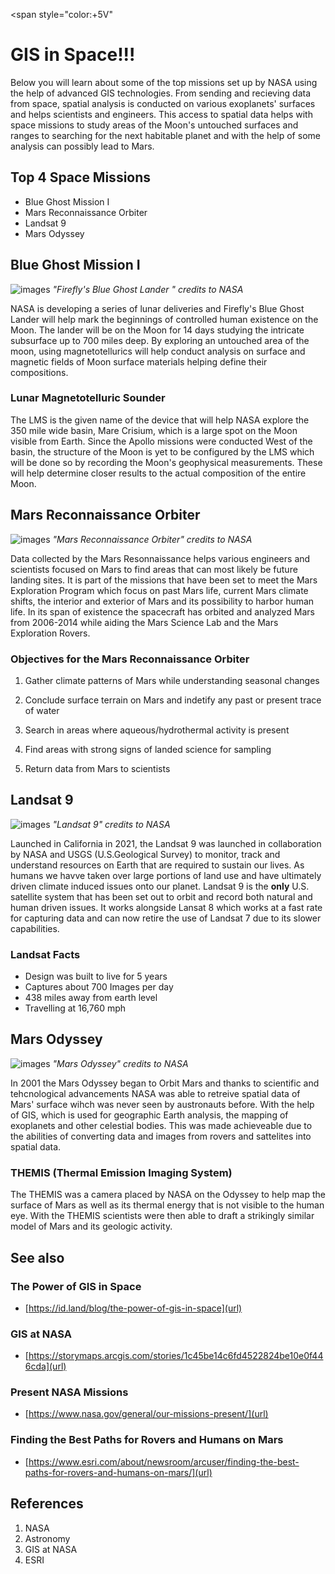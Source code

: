 <span style="color:+5V"

# GIS in Space!!!

Below you will learn about some of the top missions set up by NASA using the help of advanced GIS technologies. From sending and recieving data from space, spatial analysis is conducted on various exoplanets' surfaces and helps scientists and engineers. This access to spatial data helps with space missions to study areas of the Moon's untouched surfaces and ranges to searching for the next habitable planet and with the help of some analysis can possibly lead to Mars. 

## Top 4 Space Missions
- Blue Ghost Mission I
- Mars Reconnaissance Orbiter
- Landsat 9
- Mars Odyssey


## Blue Ghost Mission I
![images](Images/blue-ghost.webp)
*"Firefly's Blue Ghost Lander " credits to NASA*

NASA is developing a series of lunar deliveries and Firefly's Blue Ghost Lander will help mark the beginnings of controlled human existence on the Moon. The lander will be on the Moon for 14 days studying the intricate subsurface up to 700 miles deep. By exploring an untouched area of the moon, using magnetotellurics will help conduct analysis on surface and magnetic fields of Moon surface materials helping define their compositions.

### Lunar Magnetotelluric Sounder
The LMS is the given name of the device that will help NASA explore the 350 mile wide basin, Mare Crisium, which is a large spot on the Moon visible from Earth. Since the Apollo missions were conducted West of the basin, the structure of the Moon is yet to be configured by the LMS which will be done so by recording the Moon's geophysical measurements. These will help determine closer results to the actual composition of the entire Moon.

## Mars Reconnaissance Orbiter
![images](Images/mars-orbiter.webp)
*"Mars Reconnaissance Orbiter" credits to NASA*

Data collected by the Mars Resonnaissance helps various engineers and scientists focused on Mars to find areas that can most likely be future landing sites. It is part of the missions that have been set to meet the Mars Exploration Program which focus on past Mars life, current Mars climate shifts, the interior and exterior of Mars and its possibility to harbor human life. In its span of existence the spacecraft has orbited and analyzed Mars from 2006-2014 while aiding the Mars Science Lab and the Mars Exploration Rovers.

### Objectives for the Mars Reconnaissance Orbiter
1. Gather climate patterns of Mars while understanding seasonal changes

2. Conclude surface terrain on Mars and indetify any past or present trace of water

3. Search in areas where aqueous/hydrothermal activity is present

4. Find areas with strong signs of landed science for sampling

5. Return data from Mars to scientists 

## Landsat 9
![images](Images/landsat9.jpeg)
*"Landsat 9" credits to NASA*

Launched in California in 2021, the Landsat 9 was launched in collaboration by NASA and USGS (U.S.Geological Survey) to monitor, track and understand resources on Earth that are required to sustain our lives. As humans we havve taken over large portions of land use and have ultimately driven climate induced issues onto our planet. Landsat 9 is the **only** U.S. satellite system that has been set out to orbit and record both natural and human driven issues. It works alongside Lansat 8 which works at a fast rate for capturing data and can now retire the use of Landsat 7 due to its slower capabilities.
### Landsat Facts
 - Design was built to live for 5 years
 - Captures about 700 Images per day
 - 438 miles away from earth level
 - Travelling at 16,760 mph

## Mars Odyssey
![images](Images/mars-odyssey.webp)
*"Mars Odyssey" credits to NASA*

In 2001 the Mars Odyssey began to Orbit Mars and thanks to scientific and tehcnological advancements NASA was able to retreive spatial data of Mars' surface wihch was never seen by austronauts before. With the help of GIS, which is used for geographic Earth analysis, the mapping of exoplanets and other celestial bodies. This was made achieveable due to the abilities of converting data and images from rovers and sattelites into spatial data. 
### THEMIS (Thermal Emission Imaging System)
The THEMIS was a camera placed by NASA on the Odyssey to help map the surface of Mars as well as its thermal energy that is not visible to the human eye. With the THEMIS scientists were then able to draft a strikingly similar model of Mars and its geologic activity.

## See also
### The Power of GIS in Space
- [https://id.land/blog/the-power-of-gis-in-space](url)

### GIS at NASA
- [https://storymaps.arcgis.com/stories/1c45be14c6fd4522824be10e0f446cda](url)

### Present NASA Missions
- [https://www.nasa.gov/general/our-missions-present/](url)

### Finding the Best Paths for Rovers and Humans on Mars
- [https://www.esri.com/about/newsroom/arcuser/finding-the-best-paths-for-rovers-and-humans-on-mars/](url)


## References
1. NASA
2. Astronomy
3. GIS at NASA
4. ESRI

</span>
